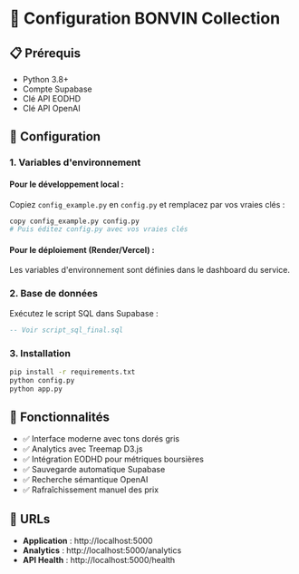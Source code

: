 # 🚀 Configuration BONVIN Collection

## 📋 Prérequis

- Python 3.8+
- Compte Supabase
- Clé API EODHD
- Clé API OpenAI

## 🔧 Configuration

### 1. Variables d'environnement

#### Pour le développement local :
Copiez `config_example.py` en `config.py` et remplacez par vos vraies clés :

```bash
copy config_example.py config.py
# Puis éditez config.py avec vos vraies clés
```

#### Pour le déploiement (Render/Vercel) :
Les variables d'environnement sont définies dans le dashboard du service.

### 2. Base de données

Exécutez le script SQL dans Supabase :
```sql
-- Voir script_sql_final.sql
```

### 3. Installation

```bash
pip install -r requirements.txt
python config.py
python app.py
```

## 🎯 Fonctionnalités

- ✅ Interface moderne avec tons dorés gris
- ✅ Analytics avec Treemap D3.js
- ✅ Intégration EODHD pour métriques boursières
- ✅ Sauvegarde automatique Supabase
- ✅ Recherche sémantique OpenAI
- ✅ Rafraîchissement manuel des prix

## 🔗 URLs

- **Application** : http://localhost:5000
- **Analytics** : http://localhost:5000/analytics
- **API Health** : http://localhost:5000/health 